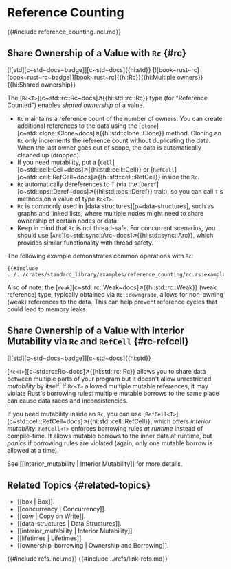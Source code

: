 # Reference Counting

{{#include reference_counting.incl.md}}

## Share Ownership of a Value with `Rc` {#rc}

[![std][c~std~docs~badge]][c~std~docs]{{hi:std}} [![book~rust~rc][book~rust~rc~badge]][book~rust~rc]{{hi:Rc}}{{hi:Multiple owners}}{{hi:Shared ownership}}

The [`Rc<T>`][c~std::rc::Rc~docs]↗{{hi:std::rc::Rc}} type (for "Reference Counted") enables _shared ownership_ of a value.

- `Rc` maintains a reference count of the number of owners. You can create additional references to the data using the [`clone`][c~std::clone::Clone~docs]↗{{hi:std::clone::Clone}} method. Cloning an `Rc` only increments the reference count without duplicating the data. When the last owner goes out of scope, the data is automatically cleaned up (dropped).
- If you need mutability, put a [`Cell`][c~std::cell::Cell~docs]↗{{hi:std::cell::Cell}} or [`RefCell`][c~std::cell::RefCell~docs]↗{{hi:std::cell::RefCell}} inside the `Rc`.
- `Rc` automatically dereferences to `T` (via the [`Deref`][c~std::ops::Deref~docs]↗{{hi:std::ops::Deref}} trait), so you can call `T`'s methods on a value of type `Rc<T>`.
- `Rc` is commonly used in [data structures][p~data-structures], such as graphs and linked lists, where multiple nodes might need to share ownership of certain nodes or data.
- Keep in mind that `Rc` is not thread-safe. For concurrent scenarios, you should use [`Arc`][c~std::sync::Arc~docs]↗{{hi:std::sync::Arc}}, which provides similar functionality with thread safety.

The following example demonstrates common operations with `Rc`:

```rust,editable
{{#include ../../crates/standard_library/examples/reference_counting/rc.rs:example}}
```

Also of note: the [`Weak`][c~std::rc::Weak~docs]↗{{hi:std::rc::Weak}} (weak reference) type, typically obtained via `Rc::downgrade`, allows for non-owning (weak) references to the data. This can help prevent reference cycles that could lead to memory leaks.

## Share Ownership of a Value with Interior Mutability via `Rc` and `RefCell` {#rc-refcell}

[![std][c~std~docs~badge]][c~std~docs]{{hi:std}}

[`Rc<T>`][c~std::rc::Rc~docs]↗{{hi:std::rc::Rc}} allows you to share data between multiple parts of your program but it doesn't allow unrestricted _mutability_ by itself. If `Rc<T>` allowed multiple mutable references, it may violate Rust's borrowing rules: multiple mutable borrows to the same place can cause data races and inconsistencies.

If you need mutability inside an `Rc`, you can use [`RefCell<T>`][c~std::cell::RefCell~docs]↗{{hi:std::cell::RefCell}}, which offers _interior mutability_: `RefCell<T>` enforces borrowing rules _at runtime_ instead of compile-time. It allows mutable borrows to the inner data at runtime, but _panics_ if borrowing rules are violated (again, only one mutable borrow is allowed at a time).

See [[interior_mutability | Interior Mutability]] for more details.

## Related Topics {#related-topics}

- [[box | Box]].
- [[concurrency | Concurrency]].
- [[cow | Copy on Write]].
- [[data-structures | Data Structures]].
- [[interior_mutability | Interior Mutability]].
- [[lifetimes | Lifetimes]].
- [[ownership_borrowing | Ownership and Borrowing]].

{{#include refs.incl.md}}
{{#include ../refs/link-refs.md}}

<div class="hidden">
</div>
